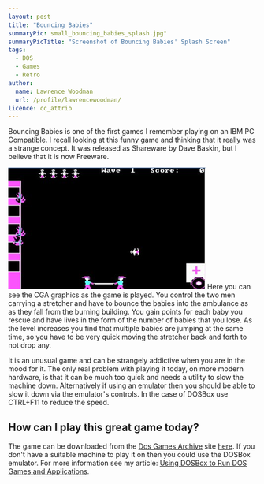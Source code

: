 ```yaml
---
layout: post
title: "Bouncing Babies"
summaryPic: small_bouncing_babies_splash.jpg"
summaryPicTitle: "Screenshot of Bouncing Babies' Splash Screen"
tags:
  - DOS
  - Games
  - Retro
author:
  name: Lawrence Woodman
  url: /profile/lawrencewoodman/
licence: cc_attrib
---
```

Bouncing Babies is one of the first games I remember playing on an IBM PC Compatible.  I recall looking at this funny game and thinking that it really was a strange concept.  It was released as Shareware by Dave Baskin, but I believe that it is now Freeware.

<img class="leftFlow" width="400" height="247" src="/images/posts/bouncing_babies.jpg" title="Screenshot of Bouncing Babies" alt="Screenshot of Bouncing Babies"/>
Here you can see the CGA graphics as the game is played.  You control the two men carrying a stretcher and have to bounce the babies into the ambulance as as they fall from the burning building.  You gain points for each baby you rescue and have lives in the form of the number of babies that you lose.  As the level increases you find that multiple babies are jumping at the same time, so you have to be very quick moving the stretcher back and forth to not drop any.

It is an unusual game and can be strangely addictive when you are in the mood for it.  The only real problem with playing it today, on more modern hardware, is that it can be much too quick and needs a utility to slow the machine down.  Alternatively if using an emulator then you should be able to slow it down via the emulator's controls.  In the case of DOSBox use CTRL+F11 to reduce the speed.

## How can I play this great game today?
The game can be downloaded from the <a href="http://dosgamesarchive.com">Dos Games Archive</a> site <a href="http://www.dosgamesarchive.com/download/game/100">here</a>.  If you don't have a suitable machine to play it on then you could use the DOSBox emulator.  For more information see my article: <a href="/2008/10/24/using-dosbox-to-run-dos-games-and-applications/">Using DOSBox to Run DOS Games and Applications</a>.

